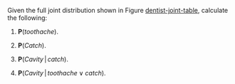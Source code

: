 

Given the full joint distribution shown in
Figure <a class="insideBookFigRef" target="_blank" href="https://simoncarrignon.github.io/aima-exercises/figures/dentist-joint-table.png">dentist-joint-table</a>, calculate the following:<br>

1.  $\textbf{P}({toothache})$.<br>

2.  $\textbf{P}({Catch})$.<br>

3.  $\textbf{P}({Cavity}{{\,|\,}}{catch})$.<br>

4.  $\textbf{P}({Cavity}{{\,|\,}}{toothache}\lor {catch})$.<br>
